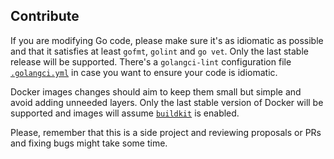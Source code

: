 ## Contribute

If you are modifying Go code, please make sure it's as idiomatic as possible and that it satisfies at least `gofmt`, `golint` and `go vet`. Only the last stable release will be supported. There's a `golangci-lint` configuration file [`.golangci.yml`](../.golangci.yml) in case you want to ensure your code is idiomatic.

Docker images changes should aim to keep them small but simple and avoid adding unneeded layers. Only the last stable version of Docker will be supported and images will assume [`buildkit`](https://github.com/moby/buildkit) is enabled.

Please, remember that this is a side project and reviewing proposals or PRs and fixing bugs might take some time.
